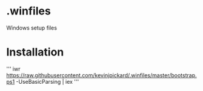 # .winfiles
Windows setup files

# Installation
'''
iwr https://raw.githubusercontent.com/kevinjpickard/.winfiles/master/bootstrap.ps1 -UseBasicParsing | iex
'''

